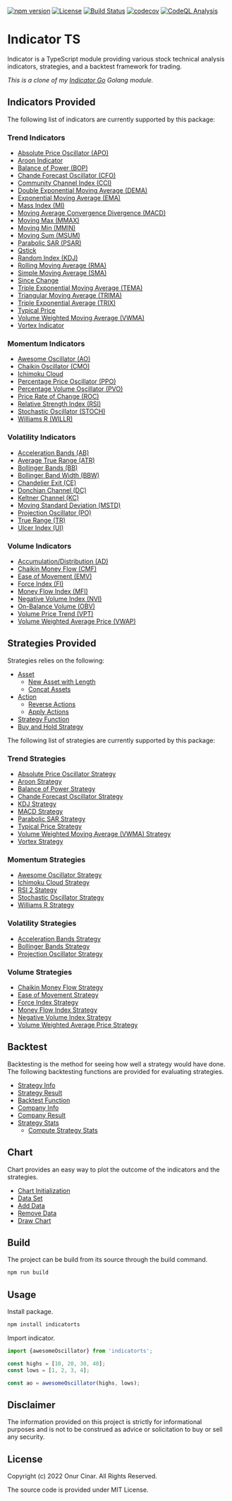 [![npm version](https://badge.fury.io/js/indicatorts.svg)](https://badge.fury.io/js/indicatorts)
[![License](https://img.shields.io/badge/License-MIT-blue.svg)](https://opensource.org/licenses/MIT)
[![Build Status](https://github.com/cinar/indicatorts/actions/workflows/ci.yml/badge.svg)](https://github.com/cinar/indicatorts/actions/workflows/ci.yml)
[![codecov](https://codecov.io/gh/cinar/indicatorts/branch/main/graph/badge.svg?token=302HZICPD0)](https://codecov.io/gh/cinar/indicatorts)
[![CodeQL Analysis](https://github.com/cinar/indicatorts/actions/workflows/codeql-analysis.yml/badge.svg)](https://github.com/cinar/indicatorts/actions/workflows/codeql-analysis.yml)

# Indicator TS

Indicator is a TypeScript module providing various stock technical analysis indicators, strategies, and a backtest framework for trading.

_This is a clone of my [Indicator Go](https://github.com/cinar/indicator) Golang module._

## Indicators Provided

The following list of indicators are currently supported by this package:

### Trend Indicators

- [Absolute Price Oscillator (APO)](src/indicator/trend/index.md#absolute-price-oscillator-apo)
- [Aroon Indicator](src/indicator/trend/index.md#aroon)
- [Balance of Power (BOP)](src/indicator/trend/index.md#balance-of-power-bop)
- [Chande Forecast Oscillator (CFO)](src/indicator/trend/index.md#chande-forecast-oscillator-cfo)
- [Community Channel Index (CCI)](src/indicator/trend/index.md#community-channel-index-cci)
- [Double Exponential Moving Average (DEMA)](src/indicator/trend/index.md#double-exponential-moving-average-dema)
- [Exponential Moving Average (EMA)](src/indicator/trend/index.md#exponential-moving-average-ema)
- [Mass Index (MI)](src/indicator/trend/index.md#mass-index-mi)
- [Moving Average Convergence Divergence (MACD)](src/indicator/trend/index.md#moving-average-convergence-divergence-macd)
- [Moving Max (MMAX)](src/indicator/trend/index.md#moving-max-mmax)
- [Moving Min (MMIN)](src/indicator/trend/index.md#moving-min-mmin)
- [Moving Sum (MSUM)](src/indicator/trend/index.md#moving-sum-msum)
- [Parabolic SAR (PSAR)](src/indicator/trend/index.md#parabolic-sar-psar)
- [Qstick](src/indicator/trend/index.md#qstick)
- [Random Index (KDJ)](src/indicator/trend/index.md#random-index-kdj)
- [Rolling Moving Average (RMA)](src/indicator/trend/index.md#rolling-moving-average-rma)
- [Simple Moving Average (SMA)](src/indicator/trend/index.md#simple-moving-average-sma)
- [Since Change](src/indicator/trend/index.md#since-change)
- [Triple Exponential Moving Average (TEMA)](src/indicator/trend/index.md#triple-exponential-moving-average-tema)
- [Triangular Moving Average (TRIMA)](src/indicator/trend/index.md#triangular-moving-average-trima)
- [Triple Exponential Average (TRIX)](src/indicator/trend/index.md#triple-exponential-average-trix)
- [Typical Price](src/indicator/trend/index.md#typical-price)
- [Volume Weighted Moving Average (VWMA)](src/indicator/trend/index.md#volume-weighted-moving-average-vwma)
- [Vortex Indicator](src/indicator/trend/index.md#vortex-indicator)

### Momentum Indicators

- [Awesome Oscillator (AO)](src/indicator/momentum/index.md#awesome-oscillator-ao)
- [Chaikin Oscillator (CMO)](src/indicator/momentum/index.md#chaikin-oscillator-cmo)
- [Ichimoku Cloud](src/indicator/momentum/index.md#ichimoku-cloud)
- [Percentage Price Oscillator (PPO)](src/indicator/momentum/index.md#percentage-price-oscillator-ppo)
- [Percentage Volume Oscillator (PVO)](src/indicator/momentum/index.md#percentage-volume-oscillator-pvo)
- [Price Rate of Change (ROC)](src/indicator/momentum/index.md#price-rate-of-change-roc)
- [Relative Strength Index (RSI)](src/indicator/momentum/index.md#relative-strength-index-rsi)
- [Stochastic Oscillator (STOCH)](src/indicator/momentum/index.md#stochastic-oscillator-stoch)
- [Williams R (WILLR)](src/indicator/momentum/index.md#williams-r-willr)

### Volatility Indicators

- [Acceleration Bands (AB)](src/indicator/volatility/index.md#acceleration-bands-ab)
- [Average True Range (ATR)](src/indicator/volatility/index.md#average-true-range-atr)
- [Bollinger Bands (BB)](src/indicator/volatility/index.md#bollinger-bands-bb)
- [Bollinger Band Width (BBW)](src/indicator/volatility/index.md#bollinger-band-width-bbw)
- [Chandelier Exit (CE)](src/indicator/volatility/index.md#chandelier-exit-ce)
- [Donchian Channel (DC)](src/indicator/volatility/index.md#donchian-channel-dc)
- [Keltner Channel (KC)](src/indicator/volatility/index.md#keltner-channel-kc)
- [Moving Standard Deviation (MSTD)](src/indicator/volatility/index.md#moving-standard-deviation-mstd)
- [Projection Oscillator (PO)](src/indicator/volatility/index.md#projection-oscillator-po)
- [True Range (TR)](src/indicator/volatility/index.md#true-range-tr)
- [Ulcer Index (UI)](src/indicator/volatility/index.md#ulcer-index-ui)

### Volume Indicators

- [Accumulation/Distribution (AD)](src/indicator/volume/index.md#accumulationdistribution-ad)
- [Chaikin Money Flow (CMF)](src/indicator/volume/index.md#chaikin-money-flow-cmf)
- [Ease of Movement (EMV)](src/indicator/volume/index.md#ease-of-movement-emv)
- [Force Index (FI)](src/indicator/volume/index.md#force-index-fi)
- [Money Flow Index (MFI)](src/indicator/volume/index.md#money-flow-index-mfi)
- [Negative Volume Index (NVI)](src/indicator/volume/index.md#negative-volume-index-nvi)
- [On-Balance Volume (OBV)](src/indicator/volume/index.md#on-balance-volume-obv)
- [Volume Price Trend (VPT)](src/indicator/volume/index.md#volume-price-trend-vpt)
- [Volume Weighted Average Price (VWAP)](src/indicator/volume/index.md#volume-weighted-average-price-vwap)

## Strategies Provided

Strategies relies on the following:

- [Asset](src/strategy/index.md#asset)
  - [New Asset with Length](src/strategy/index.md#new-asset-with-length)
  - [Concat Assets](src/strategy/index.md#concat-assets)
- [Action](src/strategy/index.md#action)
  - [Reverse Actions](src/strategy/index.md#reverse-actions)
  - [Apply Actions](src/strategy/index.md#apply-actions)
- [Strategy Function](src/strategy/index.md#strategy-function)
- [Buy and Hold Strategy](src/strategy/index.md#buy-and-hold-strategy)

The following list of strategies are currently supported by this package:

### Trend Strategies

- [Absolute Price Oscillator Strategy](src/strategy/trend/index.md#absolute-price-oscillator-strategy)
- [Aroon Strategy](src/strategy/trend/index.md#aroon-strategy)
- [Balance of Power Strategy](src/strategy/trend/index.md#balance-of-power-strategy)
- [Chande Forecast Oscillator Strategy](src/strategy/trend/index.md#chande-forecast-oscillator-strategy)
- [KDJ Strategy](src/strategy/trend/index.md#kdj-strategy)
- [MACD Strategy](src/strategy/trend/index.md#macd-strategy)
- [Parabolic SAR Strategy](src/strategy/trend/index.md#parabolic-sar-strategy)
- [Typical Price Strategy](src/strategy/trend/index.md#typical-price-strategy)
- [Volume Weighted Moving Average (VWMA) Strategy](src/strategy/trend/index.md#volume-weighted-moving-average-vwma-strategy)
- [Vortex Strategy](src/strategy/trend/index.md#vortex-strategy)

### Momentum Strategies

- [Awesome Oscillator Strategy](src/strategy/momentum/index.md#awesome-oscillator-strategy)
- [Ichimoku Cloud Strategy](src/strategy/momentum/index.md#ichimoku-cloud-strategy)
- [RSI 2 Stategy](src/strategy/momentum/index.md#rsi-2-strategy)
- [Stochastic Oscillator Strategy](src/strategy/momentum/index.md#stochastic-oscillator-strategy)
- [Williams R Strategy](src/strategy/momentum/index.md#williams-r-strategy)

### Volatility Strategies

- [Acceleration Bands Strategy](src/strategy/volatility/index.md#acceleration-bands-strategy)
- [Bollinger Bands Strategy](src/strategy/volatility/index.md#bollinger-bands-strategy)
- [Projection Oscillator Strategy](src/strategy/volatility/index.md#projection-oscillator-strategy)

### Volume Strategies

- [Chaikin Money Flow Strategy](src/strategy/volume/index.md#chaikin-money-flow-strategy)
- [Ease of Movement Strategy](src/strategy/volume/index.md#ease-of-movement-strategy)
- [Force Index Strategy](src/strategy/volume/index.md#force-index-strategy)
- [Money Flow Index Strategy](src/strategy/volume/index.md#money-flow-index-strategy)
- [Negative Volume Index Strategy](src/strategy/volume/index.md#negative-volume-index-strategy)
- [Volume Weighted Average Price Strategy](src/strategy/volume/index.md#volume-weighted-average-price-strategy)

## Backtest

Backtesting is the method for seeing how well a strategy would have done. The following backtesting functions are provided for evaluating strategies.

- [Strategy Info](src/backtest/index.md#strategy-info)
- [Strategy Result](src/backtest/index.md#strategy-result)
- [Backtest Function](src/backtest/index.md#backtest-function)
- [Company Info](src/backtest/index.md#company-info)
- [Company Result](src/backtest/index.md#company-result)
- [Strategy Stats](src/backtest/index.md#strategy-stats)
  - [Compute Strategy Stats](src/backtest/index.md#compute-strategy-stats)

## Chart

Chart provides an easy way to plot the outcome of the indicators and the strategies.

- [Chart Initialization](src/chart/index.md#chart-initialization)
- [Data Set](src/chart/index.md#data-set)
- [Add Data](src/chart/index.md#add-data)
- [Remove Data](src/chart/index.md#remove-data)
- [Draw Chart](src/chart/index.md#draw-chart)

## Build

The project can be build from its source through the build command.

```bash
npm run build
```

## Usage

Install package.

```bash
npm install indicatorts
```

Import indicator.

```TypeScript
import {awesomeOscillator} from 'indicatorts';

const highs = [10, 20, 30, 40];
const lows = [1, 2, 3, 4];

const ao = awesomeOscillator(highs, lows);
```

## Disclaimer

The information provided on this project is strictly for informational purposes and is not to be construed as advice or solicitation to buy or sell any security.

## License

Copyright (c) 2022 Onur Cinar. All Rights Reserved.

The source code is provided under MIT License.
